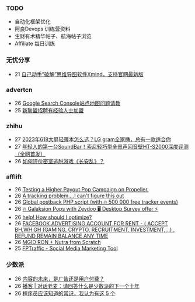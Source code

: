 ### TODO
-  自动化框架优化
-  阿良Devops 训练营资料
-  生财有术精华帖子、航海帖子浏览
-  Affiliate 每日训练

### 无忧分享
<!-- ruyo:START -->
-  21 [自己动手”破解”思维导图软件Xmind，支持官网最新版](https://51.ruyo.net/18460.html)<!-- ruyo:END -->

### advertcn
<!-- advertcn:START -->
-  26 [Google Search Console站点地图问题请教](https://www.advertcn.com/forum.php?mod=viewthread&tid=111819)
-  25 [新联盟招聘有经验人士加盟](https://www.advertcn.com/forum.php?mod=viewthread&tid=111817)<!-- advertcn:END -->

### zhihu
<!-- zhihu:START -->
-  27 [2023年618大屏轻薄本怎么选？LG gram全家桶，总有一款适合你](http://zhuanlan.zhihu.com/p/632641888?utm_campaign=rss&utm_medium=rss&utm_source=rss&utm_content=title)
-  27 [年轻人的第一台SoundBar！索尼轻巧型全景声回音壁HT-S2000深度评测（全网首发）](http://zhuanlan.zhihu.com/p/630990296?utm_campaign=rss&utm_medium=rss&utm_source=rss&utm_content=title)
-  26 [如何评价密室逃脱游戏《长安乱》？](http://www.zhihu.com/question/563950552/answer/3045961312?utm_campaign=rss&utm_medium=rss&utm_source=rss&utm_content=title)<!-- zhihu:END -->

### afflift
<!-- afflift:START -->
-  26 [Testing a Higher Payout Pop Campaign on Propeller.](https://afflift.com/f/threads/testing-a-higher-payout-pop-campaign-on-propeller.11509/)
-  26 [A tracking problem....I can&#39;t figure this out](https://afflift.com/f/threads/a-tracking-problem-i-cant-figure-this-out.11513/)
-  26 [Global postback PHP script &lpar;with 🔥 500 000 free tracker events&rpar;](https://afflift.com/f/threads/global-postback-php-script-with-%F0%9F%94%A5-500-000-free-tracker-events.11512/)
-  26 [🔥 Galaksion Pops with Zeydoo 🖥️ Desktop Survey offer ⚡](https://afflift.com/f/threads/%F0%9F%94%A5-galaksion-pops-with-zeydoo-%F0%9F%96%A5%EF%B8%8F-desktop-survey-offer-%E2%9A%A1.11285/)
-  26 [help! How should I optimize?](https://afflift.com/f/threads/help-how-should-i-optimize.11484/)
-  26 [FACEBOOK ADVERTISING ACCOUNT FOR RENT - &lpar; ACCEPT BH,WH,GH &lpar;GAMING, CRYPTO, RECRUITMENT, INVESTMENT,...&rpar; , REFUND REMAIN BALANCE ANY TIME](https://afflift.com/f/threads/facebook-advertising-account-for-rent-accept-bh-wh-gh-gaming-crypto-recruitment-investment-refund-remain-balance-any-time.11161/)
-  26 [MGID RON + Nutra from Scratch](https://afflift.com/f/threads/mgid-ron-nutra-from-scratch.10949/)
-  25 [FPTraffic - Social Media Marketing Tool](https://afflift.com/f/threads/fptraffic-social-media-marketing-tool.10877/)<!-- afflift:END -->

### 少数派
<!-- sspai:START -->
-  26 [内容的未来，是广告还是用户付费？](https://sspai.com/post/82309)
-  26 [播客 | 对话老麦：请回答什么是少数派的下一个十年](https://sspai.com/post/82453)
-  26 [程序员应该知道的常识，我认为有这 5 个](https://sspai.com/post/82286)<!-- sspai:END -->
